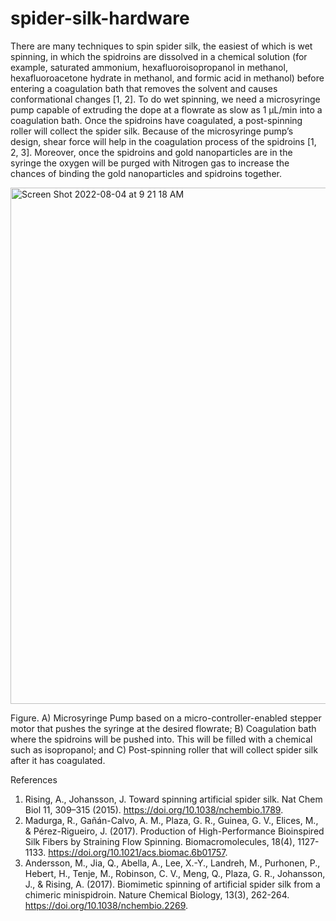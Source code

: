 # spider-silk-hardware

There are many techniques to spin spider silk, the easiest of which is wet spinning, in which the spidroins are dissolved in a chemical solution (for example, saturated ammonium, hexafluoroisopropanol in methanol, hexafluoroacetone hydrate in methanol, and formic acid in methanol) before entering a coagulation bath that removes the solvent and causes conformational changes [1, 2]. To do wet spinning, we need a microsyringe pump capable of extruding the dope at a flowrate as slow as 1 μL/min into a coagulation bath. Once the spidroins have coagulated, a post-spinning roller will collect the spider silk. Because of the microsyringe pump’s design, shear force will help in the coagulation process of the spidroins [1, 2, 3]. Moreover, once the spidroins and gold nanoparticles are in the syringe the oxygen will be purged with Nitrogen gas to increase the chances of binding the gold nanoparticles and spidroins together.

<img width="826" alt="Screen Shot 2022-08-04 at 9 21 18 AM" src="https://user-images.githubusercontent.com/44911766/182787943-ead415ea-b8ac-40a2-8b9d-a36ffe2da663.png">

Figure. A) Microsyringe Pump based on a micro-controller-enabled stepper motor that pushes the syringe at the desired flowrate; B) Coagulation bath where the spidroins will be pushed into. This will be filled with a chemical such as isopropanol; and C) Post-spinning roller that will collect spider silk after it has coagulated.

References

1. Rising, A., Johansson, J. Toward spinning artificial spider silk. Nat Chem Biol 11, 309–315 (2015). https://doi.org/10.1038/nchembio.1789.
2. Madurga, R., Gañán-Calvo, A. M., Plaza, G. R., Guinea, G. V., Elices, M., & Pérez-Rigueiro, J. (2017). Production of High-Performance Bioinspired Silk Fibers by Straining Flow Spinning. Biomacromolecules, 18(4), 1127-1133. https://doi.org/10.1021/acs.biomac.6b01757.
3. Andersson, M., Jia, Q., Abella, A., Lee, X.-Y., Landreh, M., Purhonen, P., Hebert, H., Tenje, M., Robinson, C. V., Meng, Q., Plaza, G. R., Johansson, J., & Rising, A. (2017). Biomimetic spinning of artificial spider silk from a chimeric minispidroin. Nature Chemical Biology, 13(3), 262-264. https://doi.org/10.1038/nchembio.2269.
